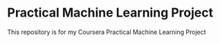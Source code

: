 # Practical Machine Learning Project
This repository is for my Coursera Practical Machine Learning Project
